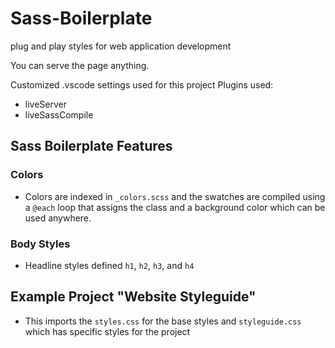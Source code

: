 # Sass-Boilerplate
plug and play styles for web application development

You can serve the page anything.

Customized .vscode settings used for this project
Plugins used:
 - liveServer
 - liveSassCompile

## Sass Boilerplate Features
### Colors 
 - Colors are indexed in `_colors.scss` and the swatches are compiled using a `@each` loop that assigns the class and a background color which can be used anywhere.
 
### Body Styles
 - Headline styles defined `h1`, `h2`, `h3`, and `h4`
 
## Example Project "Website Styleguide"
 - This imports the `styles.css` for the base styles and `styleguide.css` which has specific styles for the project
